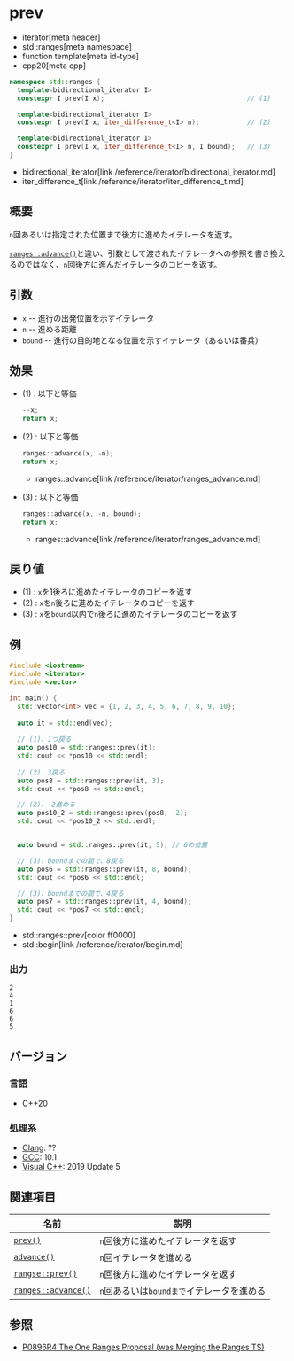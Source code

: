 # prev
* iterator[meta header]
* std::ranges[meta namespace]
* function template[meta id-type]
* cpp20[meta cpp]

```cpp
namespace std::ranges {
  template<bidirectional_iterator I>
  constexpr I prev(I x);                                    // (1)

  template<bidirectional_iterator I>
  constexpr I prev(I x, iter_difference_t<I> n);            // (2)

  template<bidirectional_iterator I>
  constexpr I prev(I x, iter_difference_t<I> n, I bound);   // (3)
}
```
* bidirectional_iterator[link /reference/iterator/bidirectional_iterator.md]
* iter_difference_t[link /reference/iterator/iter_difference_t.md]

## 概要

`n`回あるいは指定された位置まで後方に進めたイテレータを返す。

[`ranges::advance()`](/reference/iterator/ranges_advance.md)と違い、引数として渡されたイテレータへの参照を書き換えるのではなく、`n`回後方に進んだイテレータのコピーを返す。

## 引数

- `x` -- 進行の出発位置を示すイテレータ
- `n` -- 進める距離
- `bound` -- 進行の目的地となる位置を示すイテレータ（あるいは番兵）

## 効果

- (1) : 以下と等価
    ```cpp
    --x;
    return x;
    ```

- (2) :  以下と等価
    ```cpp
    ranges::advance(x, -n);
    return x;
    ```
    * ranges::advance[link /reference/iterator/ranges_advance.md]

- (3) : 以下と等価
    ```cpp
    ranges::advance(x, -n, bound);
    return x;
    ```
    * ranges::advance[link /reference/iterator/ranges_advance.md]

## 戻り値

- (1) : `x`を1後ろに進めたイテレータのコピーを返す
- (2) : `x`を`n`後ろに進めたイテレータのコピーを返す
- (3) : `x`を`bound`以内で`n`後ろに進めたイテレータのコピーを返す

## 例
```cpp example
#include <iostream>
#include <iterator>
#include <vector>

int main() {
  std::vector<int> vec = {1, 2, 3, 4, 5, 6, 7, 8, 9, 10};
  
  auto it = std::end(vec);
  
  // (1)、1つ戻る
  auto pos10 = std::ranges::prev(it);
  std::cout << *pos10 << std::endl;
  
  // (2)、3戻る
  auto pos8 = std::ranges::prev(it, 3);
  std::cout << *pos8 << std::endl;

  // (2)、-2進める
  auto pos10_2 = std::ranges::prev(pos8, -2);
  std::cout << *pos10_2 << std::endl;


  auto bound = std::ranges::prev(it, 5); // 6の位置

  // (3)、boundまでの間で、8戻る
  auto pos6 = std::ranges::prev(it, 8, bound);
  std::cout << *pos6 << std::endl;

  // (3)、boundまでの間で、4戻る
  auto pos7 = std::ranges::prev(it, 4, bound);
  std::cout << *pos7 << std::endl;
}
```
* std::ranges::prev[color ff0000]
* std::begin[link /reference/iterator/begin.md]

### 出力
```
2
4
1
6
6
5
```

## バージョン
### 言語
- C++20

### 処理系
- [Clang](/implementation.md#clang): ??
- [GCC](/implementation.md#gcc): 10.1
- [Visual C++](/implementation.md#visual_cpp): 2019 Update 5

## 関連項目

| 名前                | 説明                              |
|---------------------|-----------------------------------|
| [`prev()`](prev.md) | `n`回後方に進めたイテレータを返す |
| [`advance()`](advance.md) | `n`回イテレータを進める       |
| [`rangse::prev()`](ranges_prev.md.nolink) | `n`回後方に進めたイテレータを返す |
| [`ranges::advance()`](/reference/iterator/ranges_advance.md) |`n`回あるいは`boundまで`イテレータを進める  |


## 参照

- [P0896R4 The One Ranges Proposal (was Merging the Ranges TS)](http://www.open-std.org/jtc1/sc22/wg21/docs/papers/2018/p0896r4.pdf)
